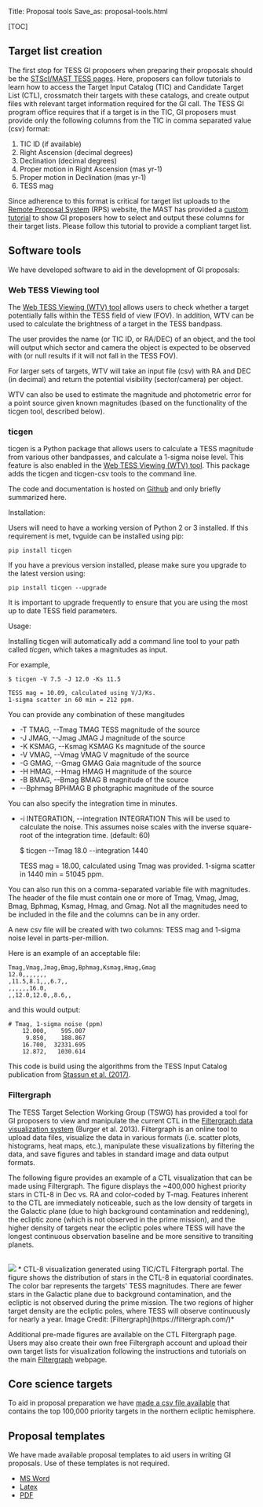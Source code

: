 Title: Proposal tools
Save_as: proposal-tools.html

[TOC]




## Target list creation
The first stop for TESS GI proposers when preparing their proposals should be the [STScI/MAST TESS pages](https://archive.stsci.edu/tess/). Here, proposers can follow tutorials to learn how to access the Target Input Catalog (TIC) and Candidate Target List (CTL), crossmatch their targets with these catalogs, and create output files with relevant target information required for the GI call. The TESS GI program office requires that if a target is in the TIC, GI proposers must provide only the following columns from the TIC in comma separated value (csv) format:

1. TIC ID (if available)
2. Right Ascension (decimal degrees)
3. Declination (decimal degrees)
4. Proper motion in Right Ascension (mas yr-1)
5. Proper motion in Declination (mas yr-1) 
6. TESS mag

Since adherence to this format is critical for target list uploads to the [Remote Proposal System](https://heasarc.gsfc.nasa.gov/ark/rps/) (RPS) website, the MAST has provided a [custom tutorial](https://archive.stsci.edu/tess/tutorials/goddard_format.html) to show GI proposers how to select and output these columns for their target lists. Please follow this tutorial to provide a compliant target list. 


## Software tools

We have developed software to aid in the development of GI proposals: 

<!--[TVGuide](#tvguide) helps with determining whether a target is observable in Cycle 1, and [ticgen](#ticgen) is used to calculate the brightness of a target in the TESS bandpass. In addition, resources have been created by various other team to aid in writing proposals. 

We have [created a webtool](https://heasarc.gsfc.nasa.gov/cgi-bin/tess/webtess/wtv.py) that implements the functionality of ticgen and tvguide. This is our recommended avenue to accessing these utilities. -->

### Web TESS Viewing tool
The [Web TESS Viewing (WTV) tool](https://heasarc.gsfc.nasa.gov/cgi-bin/tess/webtess/wtv.py) allows users to check whether a target potentially falls within the TESS field of view (FOV). In addition, WTV can be used to calculate the brightness of a target in the TESS bandpass.

The user provides the name (or TIC ID, or RA/DEC) of an object, and the tool will output which sector and camera the object is expected to be observed with (or null results if it will not fall in the TESS FOV).

For larger sets of targets, WTV will take an input file (csv) with RA and DEC (in decimal) and return the potential visibility (sector/camera) per object.

WTV can also be used to estimate the magnitude and photometric error for a point source given known magnitudes (based on the functionality of the ticgen tool, described below).

<!--
The [Web TESS Viewing (WTV) tool](https://heasarc.gsfc.nasa.gov/cgi-bin/tess/webtess/wtv.py) developed by the TESS Science Support Center assists the community in planning and proposing.

The website implements the functionality of both [tvguide](#tvguide) and [ticgen](#ticgen) in a handy online tool.

We recommend users start by using the webtool before experimenting with the command line tools. -->


<!--
## TVGuide
TVGuide is a Python package that allows users to check whether a target potentially falls within the field of view of TESS.

In particular, the package adds the tvguide and tvguide-csv tools to the command line, which allow the visibility of targets to be checked during Cycle 1.

The code and documentation is hosted on [Github](https://github.com/tessgi/tvguide) and only briefly summarized here.

### Installation

Users will need to have a working version of Python 2 or 3 installed.
If this requirement is met, tvguide can be installed using pip:

    pip install tvguide

If you have a previous version installed, please make sure you upgrade to the latest version using:

    pip install tvguide --upgrade

It is important to upgrade frequently to ensure that you are using the most up to date TESS field parameters.

### Usage

Installing tvguide will automatically add a command line tool to your path called *tvguide*, which takes a target as input and writes a new list that indicates the observability of the target, i.e. whether or not might fall on one of the detectors of the spacecraft's focal plane.

For example, 

    tvguide 219.9009 -60.8356

    Success! The target may be observable by TESS during Cycle 1.
    We can observe this source for:
    maximum: 2 sectors
    minimum: 0 sectors
    median:  1 sectors
    average: 1.16 sectors

You can also run on a file with targets currently implemented is using RA and Dec.

    tvguide-csv inputfilename.csv

This will return a file with the two original columns plus two additional columns giving the minimum number and maximum of sectors that the target will be observed by with TESS.
-->

### ticgen
ticgen is a Python package that allows users to calculate a TESS magnitude from various other bandpasses, and calculate a 1-sigma noise level. This feature is also enabled in the [Web TESS Viewing (WTV) tool](https://heasarc.gsfc.nasa.gov/cgi-bin/tess/webtess/wtv.py). This package adds the ticgen and ticgen-csv tools to the command line.

The code and documentation is hosted on [Github](https://github.com/tessgi/ticgen) and only briefly summarized here.

 Installation:

Users will need to have a working version of Python 2 or 3 installed.
If this requirement is met, tvguide can be installed using pip:

    pip install ticgen

If you have a previous version installed, please make sure you upgrade to the latest version using:

    pip install ticgen --upgrade

It is important to upgrade frequently to ensure that you are using the most up to date TESS field parameters.

 Usage:

Installing ticgen will automatically add a command line tool to your path called *ticgen*, which takes a magnitudes as input.

For example, 

    $ ticgen -V 7.5 -J 12.0 -Ks 11.5

    TESS mag = 10.09, calculated using V/J/Ks.
    1-sigma scatter in 60 min = 212 ppm.

You can provide any combination of these mangitudes

* -T TMAG, --Tmag TMAG TESS magnitude of the source
* -J JMAG, --Jmag JMAG J magnitude of the source
* -K KSMAG, --Ksmag KSMAG Ks magnitude of the source
* -V VMAG, --Vmag VMAG V magnitude of the source
* -G GMAG, --Gmag GMAG Gaia magnitude of the source
* -H HMAG, --Hmag HMAG H magnitude of the source
* -B BMAG, --Bmag BMAG B magnitude of the source
* --Bphmag BPHMAG B photgraphic magnitude of the source



You can also specify the integration time in minutes. 
* -i INTEGRATION, --integration INTEGRATION
This will be used to calculate the noise. This assumes noise scales with the inverse square-root of the integration time. (default: 60)

    $ ticgen --Tmag 18.0 --integration 1440

    TESS mag = 18.00, calculated using Tmag was provided.
    1-sigma scatter in 1440 min = 51045 ppm.

You can also run this on a comma-separated variable file with magnitudes.
The header of the file must contain one or more of Tmag, Vmag, Jmag, Bmag, Bphmag, Ksmag, Hmag, and Gmag. Not all the magnitudes need to be included in the file and the columns can be in any order.

A new csv file will be created with two columns: TESS mag and 1-sigma noise level in parts-per-million.

Here is an example of an acceptable file:

    Tmag,Vmag,Jmag,Bmag,Bphmag,Ksmag,Hmag,Gmag
    12.0,,,,,,,
    ,11.5,8.1,,,6.7,,
    ,,,,,,16.0,
    ,,12.0,12.0,,8.6,,

and this would output:

    # Tmag, 1-sigma noise (ppm)
        12.000,    595.007
         9.850,    188.867
        16.700,  32331.695
        12.872,   1030.614

This code is build using the algorithms from the TESS Input Catalog publication from [Stassun et al. (2017)](https://arxiv.org/abs/1706.00495).



### Filtergraph

The TESS Target Selection Working Group (TSWG) has provided a tool for GI proposers to view and manipulate the current CTL in the [Filtergraph data visualization system](https://filtergraph.com/tess_ctl) (Burger et al. 2013). Filtergraph is an online tool to upload data files, visualize the data in various formats (i.e. scatter plots, histograms, heat maps, etc.), manipulate these visualizations by filtering the data, and save figures and tables in standard image and data output formats.

The following figure provides an example of a CTL visualization that can be made using Filtergraph. The figure displays the ~400,000 highest priority stars in CTL-8 in Dec vs. RA and color-coded by T-mag. Features inherent to the CTL are immediately noticeable, such as the low density of targets in the Galactic plane (due to high background contamination and reddening), the ecliptic zone (which is not observed in the prime mission), and the higher density of targets near the ecliptic poles where TESS will have the longest continuous observation baseline and be more sensitive to transiting planets.

<br/>
<img class="img-responsive" style="max-width:67%;" src="images/giprogram/filtergraph_CTLv8.01_top_400K_stars.png">
* CTL-8 visualization generated using TIC/CTL Filtergraph portal. The
figure shows the distribution of stars in the CTL-8 in equatorial
coordinates. The color bar represents the targets' TESS
magnitudes. There are fewer stars in the Galactic plane due to
background contamination, and the ecliptic is not observed during the
prime mission. The two regions of higher target density are the
ecliptic poles, where TESS will observe continuously for nearly a
year. Image Credit: [Filtergraph](https://filtergraph.com/)*
<br/>


Additional pre-made figures are available on the CTL Filtergraph page. Users may also create their own free Filtergraph account and upload their own target lists for visualization following the instructions and tutorials on the main [Filtergraph](https://filtergraph.com/) webpage.



## Core science targets
To aid in proposal preparation we have [made a csv file available](data/core-science-targets-cycle2-v1.csv) that contains the top 100,000 priority targets in the northern ecliptic hemisphere.


## Proposal templates
We have made available proposal templates to aid users in writing GI proposals. Use of these templates is not required. 

* [MS Word](docs/tessgi_template_cycle2.docx)
* [Latex](docs/tessgi_template_cycle2.tex)
* [PDF](docs/tessgi_template_cycle2.pdf)


